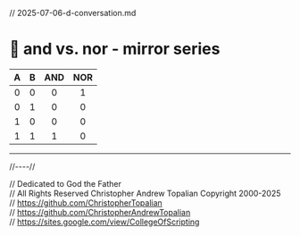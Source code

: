 // 2025-07-06-d-conversation.md

# 🔄 and vs. nor - mirror series

|  A  |  B  | AND | NOR |
| :-: | :-: | :-: | :-: |
|  0  |  0  |  0  |  1  |
|  0  |  1  |  0  |  0  |
|  1  |  0  |  0  |  0  |
|  1  |  1  |  1  |  0  |

---

//----//

// Dedicated to God the Father  
// All Rights Reserved Christopher Andrew Topalian Copyright 2000-2025  
// https://github.com/ChristopherTopalian  
// https://github.com/ChristopherAndrewTopalian  
// https://sites.google.com/view/CollegeOfScripting

